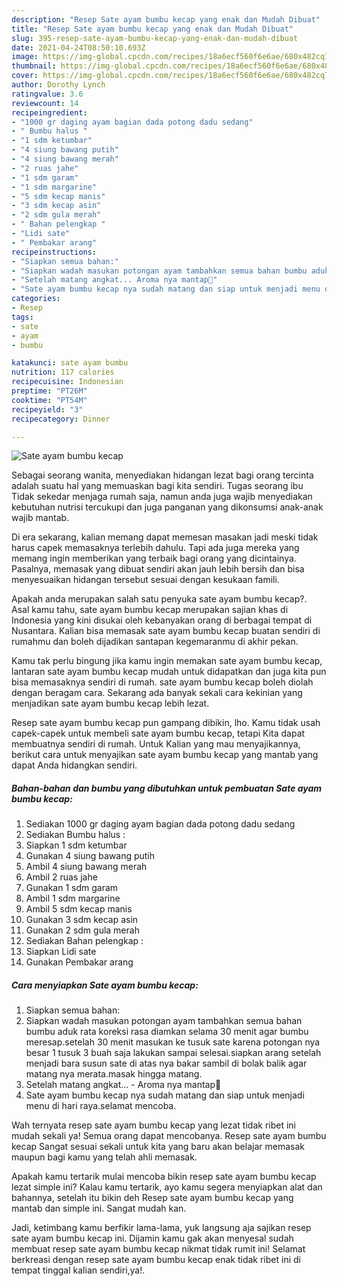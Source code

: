 ```yaml
---
description: "Resep Sate ayam bumbu kecap yang enak dan Mudah Dibuat"
title: "Resep Sate ayam bumbu kecap yang enak dan Mudah Dibuat"
slug: 395-resep-sate-ayam-bumbu-kecap-yang-enak-dan-mudah-dibuat
date: 2021-04-24T08:50:10.693Z
image: https://img-global.cpcdn.com/recipes/18a6ecf560f6e6ae/680x482cq70/sate-ayam-bumbu-kecap-foto-resep-utama.jpg
thumbnail: https://img-global.cpcdn.com/recipes/18a6ecf560f6e6ae/680x482cq70/sate-ayam-bumbu-kecap-foto-resep-utama.jpg
cover: https://img-global.cpcdn.com/recipes/18a6ecf560f6e6ae/680x482cq70/sate-ayam-bumbu-kecap-foto-resep-utama.jpg
author: Dorothy Lynch
ratingvalue: 3.6
reviewcount: 14
recipeingredient:
- "1000 gr daging ayam bagian dada potong dadu sedang"
- " Bumbu halus "
- "1 sdm ketumbar"
- "4 siung bawang putih"
- "4 siung bawang merah"
- "2 ruas jahe"
- "1 sdm garam"
- "1 sdm margarine"
- "5 sdm kecap manis"
- "3 sdm kecap asin"
- "2 sdm gula merah"
- " Bahan pelengkap "
- "Lidi sate"
- " Pembakar arang"
recipeinstructions:
- "Siapkan semua bahan:"
- "Siapkan wadah masukan potongan ayam tambahkan semua bahan bumbu aduk rata koreksi rasa diamkan selama 30 menit agar bumbu meresap.setelah 30 menit masukan ke tusuk sate karena potongan nya besar 1 tusuk 3 buah saja lakukan sampai selesai.siapkan arang setelah menjadi bara susun sate di atas nya bakar sambil di bolak balik agar matang nya merata.masak hingga matang."
- "Setelah matang angkat... Aroma nya mantap🤭"
- "Sate ayam bumbu kecap nya sudah matang dan siap untuk menjadi menu di hari raya.selamat mencoba."
categories:
- Resep
tags:
- sate
- ayam
- bumbu

katakunci: sate ayam bumbu 
nutrition: 117 calories
recipecuisine: Indonesian
preptime: "PT26M"
cooktime: "PT54M"
recipeyield: "3"
recipecategory: Dinner

---
```



![Sate ayam bumbu kecap](https://img-global.cpcdn.com/recipes/18a6ecf560f6e6ae/680x482cq70/sate-ayam-bumbu-kecap-foto-resep-utama.jpg)

Sebagai seorang wanita, menyediakan hidangan lezat bagi orang tercinta adalah suatu hal yang memuaskan bagi kita sendiri. Tugas seorang ibu Tidak sekedar menjaga rumah saja, namun anda juga wajib menyediakan kebutuhan nutrisi tercukupi dan juga panganan yang dikonsumsi anak-anak wajib mantab.

Di era  sekarang, kalian memang dapat memesan masakan jadi meski tidak harus capek memasaknya terlebih dahulu. Tapi ada juga mereka yang memang ingin memberikan yang terbaik bagi orang yang dicintainya. Pasalnya, memasak yang dibuat sendiri akan jauh lebih bersih dan bisa menyesuaikan hidangan tersebut sesuai dengan kesukaan famili. 



Apakah anda merupakan salah satu penyuka sate ayam bumbu kecap?. Asal kamu tahu, sate ayam bumbu kecap merupakan sajian khas di Indonesia yang kini disukai oleh kebanyakan orang di berbagai tempat di Nusantara. Kalian bisa memasak sate ayam bumbu kecap buatan sendiri di rumahmu dan boleh dijadikan santapan kegemaranmu di akhir pekan.

Kamu tak perlu bingung jika kamu ingin memakan sate ayam bumbu kecap, lantaran sate ayam bumbu kecap mudah untuk didapatkan dan juga kita pun bisa memasaknya sendiri di rumah. sate ayam bumbu kecap boleh diolah dengan beragam cara. Sekarang ada banyak sekali cara kekinian yang menjadikan sate ayam bumbu kecap lebih lezat.

Resep sate ayam bumbu kecap pun gampang dibikin, lho. Kamu tidak usah capek-capek untuk membeli sate ayam bumbu kecap, tetapi Kita dapat membuatnya sendiri di rumah. Untuk Kalian yang mau menyajikannya, berikut cara untuk menyajikan sate ayam bumbu kecap yang mantab yang dapat Anda hidangkan sendiri.

<!--inarticleads1-->

##### Bahan-bahan dan bumbu yang dibutuhkan untuk pembuatan Sate ayam bumbu kecap:

1. Sediakan 1000 gr daging ayam bagian dada potong dadu sedang
1. Sediakan  Bumbu halus :
1. Siapkan 1 sdm ketumbar
1. Gunakan 4 siung bawang putih
1. Ambil 4 siung bawang merah
1. Ambil 2 ruas jahe
1. Gunakan 1 sdm garam
1. Ambil 1 sdm margarine
1. Ambil 5 sdm kecap manis
1. Gunakan 3 sdm kecap asin
1. Gunakan 2 sdm gula merah
1. Sediakan  Bahan pelengkap :
1. Siapkan Lidi sate
1. Gunakan  Pembakar arang




<!--inarticleads2-->

##### Cara menyiapkan Sate ayam bumbu kecap:

1. Siapkan semua bahan:
1. Siapkan wadah masukan potongan ayam tambahkan semua bahan bumbu aduk rata koreksi rasa diamkan selama 30 menit agar bumbu meresap.setelah 30 menit masukan ke tusuk sate karena potongan nya besar 1 tusuk 3 buah saja lakukan sampai selesai.siapkan arang setelah menjadi bara susun sate di atas nya bakar sambil di bolak balik agar matang nya merata.masak hingga matang.
1. Setelah matang angkat... - Aroma nya mantap🤭
1. Sate ayam bumbu kecap nya sudah matang dan siap untuk menjadi menu di hari raya.selamat mencoba.




Wah ternyata resep sate ayam bumbu kecap yang lezat tidak ribet ini mudah sekali ya! Semua orang dapat mencobanya. Resep sate ayam bumbu kecap Sangat sesuai sekali untuk kita yang baru akan belajar memasak maupun bagi kamu yang telah ahli memasak.

Apakah kamu tertarik mulai mencoba bikin resep sate ayam bumbu kecap lezat simple ini? Kalau kamu tertarik, ayo kamu segera menyiapkan alat dan bahannya, setelah itu bikin deh Resep sate ayam bumbu kecap yang mantab dan simple ini. Sangat mudah kan. 

Jadi, ketimbang kamu berfikir lama-lama, yuk langsung aja sajikan resep sate ayam bumbu kecap ini. Dijamin kamu gak akan menyesal sudah membuat resep sate ayam bumbu kecap nikmat tidak rumit ini! Selamat berkreasi dengan resep sate ayam bumbu kecap enak tidak ribet ini di tempat tinggal kalian sendiri,ya!.

